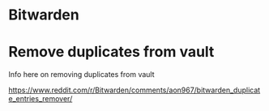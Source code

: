 # Bitwarden

# Remove duplicates from vault

Info here on removing duplicates from vault

https://www.reddit.com/r/Bitwarden/comments/aon967/bitwarden_duplicate_entries_remover/
